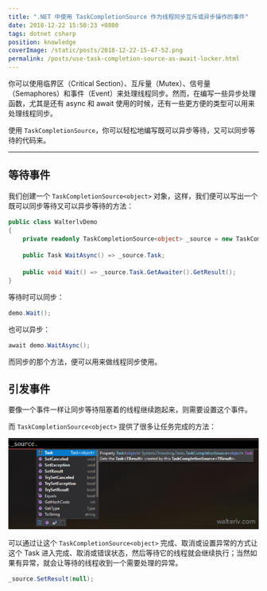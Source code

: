 ```yaml
---
title: ".NET 中使用 TaskCompletionSource 作为线程同步互斥或异步操作的事件"
date: 2018-12-22 15:50:23 +0800
tags: dotnet csharp
position: knowledge
coverImage: /static/posts/2018-12-22-15-47-52.png
permalink: /posts/use-task-completion-source-as-await-locker.html
---
```


你可以使用临界区（Critical Section）、互斥量（Mutex）、信号量（Semaphores）和事件（Event）来处理线程同步。然而，在编写一些异步处理函数，尤其是还有 async 和 await 使用的时候，还有一些更方便的类型可以用来处理线程同步。

使用 `TaskCompletionSource`，你可以轻松地编写既可以异步等待，又可以同步等待的代码来。

---

<div id="toc"></div>

## 等待事件

我们创建一个 `TaskCompletionSource<object>` 对象，这样，我们便可以写出一个既可以同步等待又可以异步等待的方法：

```csharp
public class WalterlvDemo
{
    private readonly TaskCompletionSource<object> _source = new TaskCompletionSource<object>();

    public Task WaitAsync() => _source.Task;

    public void Wait() => _source.Task.GetAwaiter().GetResult();
}
```

等待时可以同步：

```csharp
demo.Wait();
```

也可以异步：

```csharp
await demo.WaitAsync();
```

而同步的那个方法，便可以用来做线程同步使用。

## 引发事件

要像一个事件一样让同步等待阻塞着的线程继续跑起来，则需要设置这个事件。

而 `TaskCompletionSource<object>` 提供了很多让任务完成的方法：

![TaskCompletionSource 中的方法](/static/posts/2018-12-22-15-47-52.png)

可以通过让这个 `TaskCompletionSource<object>` 完成、取消或设置异常的方式让这个 Task 进入完成、取消或错误状态，然后等待它的线程就会继续执行；当然如果有异常，就会让等待的线程收到一个需要处理的异常。

```csharp
_source.SetResult(null);
```


